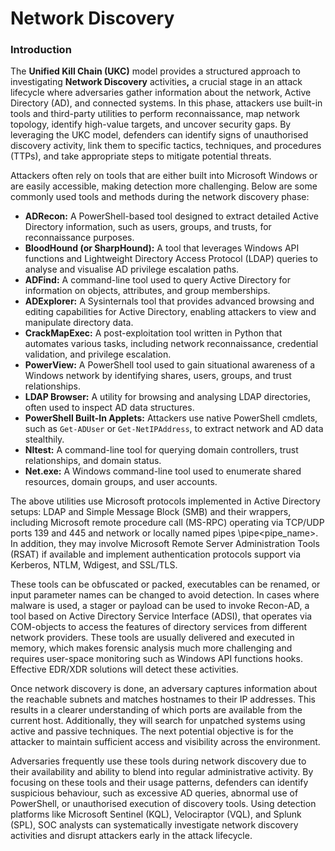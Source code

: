 # Network Discovery

### Introduction

The **Unified Kill Chain (UKC)** model provides a structured approach to investigating **Network Discovery** activitie&#x73;**,** a crucial stage in an attack lifecycle where adversaries gather information about the network, Active Directory (AD), and connected systems. In this phase, attackers use built-in tools and third-party utilities to perform reconnaissance, map network topology, identify high-value targets, and uncover security gaps. By leveraging the UKC model, defenders can identify signs of unauthorised discovery activity, link them to specific tactics, techniques, and procedures (TTPs), and take appropriate steps to mitigate potential threats.

Attackers often rely on tools that are either built into Microsoft Windows or are easily accessible, making detection more challenging. Below are some commonly used tools and methods during the network discovery phase:

* **ADRecon:** A PowerShell-based tool designed to extract detailed Active Directory information, such as users, groups, and trusts, for reconnaissance purposes.
* **BloodHound (or SharpHound):** A tool that leverages Windows API functions and Lightweight Directory Access Protocol (LDAP) queries to analyse and visualise AD privilege escalation paths.
* **ADFind:** A command-line tool used to query Active Directory for information on objects, attributes, and group memberships.
* **ADExplorer:** A Sysinternals tool that provides advanced browsing and editing capabilities for Active Directory, enabling attackers to view and manipulate directory data.
* **CrackMapExec:** A post-exploitation tool written in Python that automates various tasks, including network reconnaissance, credential validation, and privilege escalation.
* **PowerView:** A PowerShell tool used to gain situational awareness of a Windows network by identifying shares, users, groups, and trust relationships.
* **LDAP Browser:** A utility for browsing and analysing LDAP directories, often used to inspect AD data structures.
* **PowerShell Built-In Applets:** Attackers use native PowerShell cmdlets, such as `Get-ADUser` or `Get-NetIPAddress`, to extract network and AD data stealthily.
* **Nltest:** A command-line tool for querying domain controllers, trust relationships, and domain status.
* **Net.exe:** A Windows command-line tool used to enumerate shared resources, domain groups, and user accounts.

The above utilities use Microsoft protocols implemented in Active Directory setups: LDAP and Simple Message Block (SMB) and their wrappers, including Microsoft remote procedure call (MS-RPC) operating via TCP/UDP ports 139 and 445 and network or locally named pipes \pipe\<pipe\_name>. In addition, they may involve Microsoft Remote Server Administration Tools (RSAT) if available and implement authentication protocols support via Kerberos, NTLM, Wdigest, and SSL/TLS.

These tools can be obfuscated or packed, executables can be renamed, or input parameter names can be changed to avoid detection. In cases where malware is used, a stager or payload can be used to invoke Recon-AD, a tool based on Active Directory Service Interface (ADSI), that operates via COM-objects to access the features of directory services from different network providers. These tools are usually delivered and executed in memory, which makes forensic analysis much more challenging and requires user-space monitoring such as Windows API functions hooks. Effective EDR/XDR solutions will detect these activities.&#x20;

&#x20;Once network discovery is done, an adversary captures information about the reachable subnets and matches hostnames to their IP addresses. This results in a clearer understanding of which ports are available from the current host. Additionally, they will search for unpatched systems using active and passive techniques. The next potential objective is for the attacker to maintain sufficient access and visibility across the environment.&#x20;

Adversaries frequently use these tools during network discovery due to their availability and ability to blend into regular administrative activity. By focusing on these tools and their usage patterns, defenders can identify suspicious behaviour, such as excessive AD queries, abnormal use of PowerShell, or unauthorised execution of discovery tools. Using detection platforms like Microsoft Sentinel (KQL), Velociraptor (VQL), and Splunk (SPL), SOC analysts can systematically investigate network discovery activities and disrupt attackers early in the attack lifecycle.
